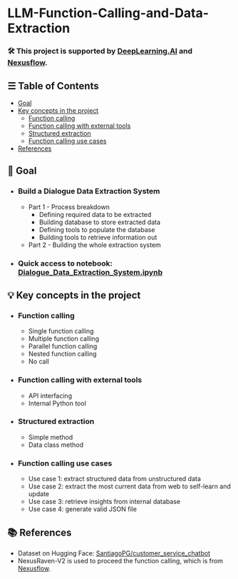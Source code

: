 # LLM-Function-Calling-and-Data-Extraction

### 🛠️ This project is supported by [DeepLearning.AI](https://www.deeplearning.ai/) and [Nexusflow](https://nexusflow.ai/).

## ☰ Table of Contents
- [Goal](https://github.com/SC92113/LLM-Function-Calling-and-Data-Extraction?tab=readme-ov-file#-goal)
- [Key concepts in the project](https://github.com/SC92113/LLM-Function-Calling-and-Data-Extraction?tab=readme-ov-file#-key-concepts-in-the-project)
  - [Function calling](https://github.com/SC92113/LLM-Function-Calling-and-Data-Extraction?tab=readme-ov-file#function-calling)
  - [Function calling with external tools](https://github.com/SC92113/LLM-Function-Calling-and-Data-Extraction?tab=readme-ov-file#function-calling-with-external-tools)
  - [Structured extraction](https://github.com/SC92113/LLM-Function-Calling-and-Data-Extraction?tab=readme-ov-file#function-calling-with-external-tools)
  - [Function calling use cases](https://github.com/SC92113/LLM-Function-Calling-and-Data-Extraction?tab=readme-ov-file#function-calling-use-cases)
- [References](https://github.com/SC92113/LLM-Function-Calling-and-Data-Extraction?tab=readme-ov-file#-references)

## 🎯 Goal
- ### Build a Dialogue Data Extraction System

  - Part 1 - Process breakdown
    - Defining required data to be extracted
    - Building database to store extracted data
    - Defining tools to populate the database
    - Building tools to retrieve information out
  - Part 2 - Building the whole extraction system
- ### Quick access to notebook: [Dialogue_Data_Extraction_System.ipynb](https://github.com/SC92113/LLM-Function-Calling-and-Data-Extraction/blob/0e4aa0aae58ab667803145f37019a46b6e70eba7/Dialogue_Data_Extraction_System.ipynb)

## 💡 Key concepts in the project

- ### Function calling
  - Single function calling
  - Multiple function calling
  - Parallel function calling
  - Nested function calling
  - No call

- ### Function calling with external tools
  - API interfacing
  - Internal Python tool

- ### Structured extraction
  - Simple method
  - Data class method

- ### Function calling use cases
  - Use case 1: extract structured data from unstructured data
  - Use case 2: extract the most current data from web to self-learn and update
  - Use case 3: retrieve insights from internal database
  - Use case 4: generate valid JSON file

## 📚 References
- Dataset on Hugging Face: [SantiagoPG/customer_service_chatbot](https://huggingface.co/datasets/SantiagoPG/customer_service_chatbot)
- NexusRaven-V2 is used to proceed the function calling, which is from [Nexusflow](https://nexusflow.ai/).
